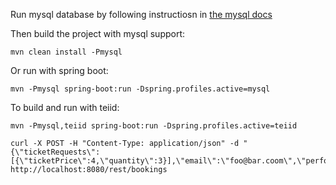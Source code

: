 Run mysql database by following instructiosn in [the mysql docs](./docs/mysql.md)

Then build the project with mysql support:

```
mvn clean install -Pmysql
```

Or run with spring boot:

```
mvn -Pmysql spring-boot:run -Dspring.profiles.active=mysql 
```

To build and run with teiid:

```
mvn -Pmysql,teiid spring-boot:run -Dspring.profiles.active=teiid 
```

```
curl -X POST -H "Content-Type: application/json" -d "{\"ticketRequests\":[{\"ticketPrice\":4,\"quantity\":3}],\"email\":\"foo@bar.coom\",\"performance\":1}" http://localhost:8080/rest/bookings
```